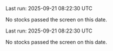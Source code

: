 

Last run: 2025-09-21 08:22:30 UTC

No stocks passed the screen on this date.



Last run: 2025-09-21 08:22:30 UTC

No stocks passed the screen on this date.

